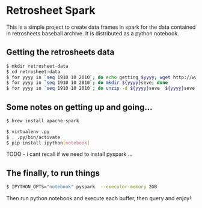 # Retrosheet Spark

This is a simple project to create data frames in spark for the data
contained in retrosheets baseball archive. It is distributed as a
python notebook.

## Getting the retrosheets data

```bash
$ mkdir retrosheet-data
$ cd retrosheet-data
$ for yyyy in `seq 1910 10 2010`; do echo getting $yyyy; wget http://www.retrosheet.org/events/${yyyy}seve.zip; done
$ for yyyy in `seq 1910 10 2010`; do mkdir ${yyyy}seve; done
$ for yyyy in `seq 1910 10 2010`; do unzip -d ${yyyy}seve  ${yyyy}seve.zip; done
```

## Some notes on getting up and going...

```bash
$ brew install apache-spark

$ virtualenv .py
$ . .py/bin/activate
$ pip install ipython[notebook]

```

TODO - i cant recall if we need to install pyspark ...


## The finally, to run things


```bash
$ IPYTHON_OPTS="notebook" pyspark  --executor-memory 2GB 
```

Then run python notebook and execute each buffer, then query and enjoy!




